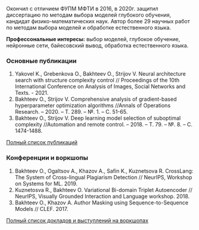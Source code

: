 Окончил с отличием ФУПМ МФТИ в 2016, в 2020г. защитил диссертацию по методам выбора моделей глубокого обучения, кандидат физико-математических наук. Автор более 29 научных работ по методам выбора моделей и обработке естественного языка.

**Профессональные интересы:** выбор моделей, глубокое обучение, нейронные сети, байесовский вывод, обработка естественного языка.



### Основные публикации
1. Yakovel K., Grebenkova O., Bakhteev O., Strijov V. Neural architecture search with structure complexity control // Proceedings of the 10th International Conference on Analysis of Images, Social Networks and Texts. - 2021.
2. Bakhteev O., Strijov V. Comprehensive analysis of gradient-based hyperparameter optimization algorithms //Annals of Operations Research. – 2020. – Т. 289. – №. 1. – С. 51-65.
3. Bakhteev O., Strijov V. Deep learning model selection of suboptimal complexity //Automation and remote control. – 2018. – Т. 79. – №. 8. – С. 1474-1488.

[Полный список публикаций](https://bahleg.github.io/publications)
### Конференции и воркшопы
1. Bakhteev O., Ogaltsov A., Khazov A., Safin K., Kuznetsova R. CrossLang: The System of Cross-lingual Plagiarism Detection // NeurIPS, Workshop on Systems for ML. 2019.
2. Kuznetosva R., Bakhteev O. Variational Bi-domain Triplet Autoencoder // NeurIPS, Visually Grounded Interaction and Language workshop. 2018.
3. Bakhteev O., Khazov A. Author Masking using Sequence-to-Sequence Models // CLEF. 2017.

[Полный список докладов и выступлений на воркшопах](https://bahleg.github.io/publications#talks)
